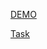 [DEMO](https://stanislav-topikha.github.io/react_dynamic-list-of-posts/)

[Task](https://github.com/mate-academy/react_dynamic-list-of-posts)
